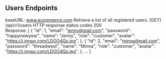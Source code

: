 ## Users Endpoints
baseURL: www.ecommerce.com 
Retrieve a list of all registered users. [GET] /api/v1/users 
HTTP response status codes 200  
Response: 
[
    {
        "id": 1,
        "email": "jenny@mail.com",
        "password": "happynewyear",
        "name": "Jenny",
        "role": "customer",
        "avatar": "https://i.imgur.com/LDOO4Qs.jpg",
    },
    {
        "id": 2,
        "email": "minna@mail.com",
        "password": "threadwest",
        "name": "Minna",
        "role": "customer",
        "avatar": "https://i.imgur.com/LDOO4Qs.jpg",
    },
    ...
]


